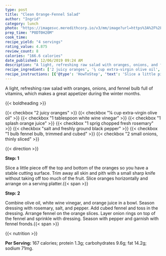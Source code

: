 ```yaml
---
type: post
title: "Clean Orange-Fennel Salad"
author: "Ingrid"
category: lunch
photo: "https://imagesvc.meredithcorp.io/v3/mm/image?url=https%3A%2F%2Fimages.media-allrecipes.com%2Fuserphotos%2F6320362.jpg"
prep_time: "P0DT0H20M"
cook_time: 
recipe_yield: "4 servings"
rating_value: 4.875
review_count: 8
calories: "166.6 calories"
date_published: 12/06/2019 09:24 AM
description: "A light, refreshing raw salad with oranges, onions, and fennel bulb full of vitamins, which makes a great appetizer during the winter months."
recipe_ingredient: ['2 juicy oranges', '¼ cup extra-virgin olive oil', '1 tablespoon white wine vinegar', '1 splash orange juice', '1 sprig chopped fresh rosemary', 'salt and freshly ground black pepper', '1 bulb fennel bulb, trimmed and cubed', '2 small onions, thinly sliced']
recipe_instructions: [{'@type': 'HowToStep', 'text': 'Slice a little piece off the top and bottom of the oranges so you have a stable cutting surface. Trim away all skin and pith with a small sharp knife without taking off too much of the fruit. Slice oranges horizontally and arrange on a serving platter.\n'}, {'@type': 'HowToStep', 'text': 'Combine olive oil, white wine vinegar, and orange juice in a bowl. Season dressing with rosemary, salt, and pepper. Add cubed fennel and toss in the dressing. Arrange fennel on the orange slices. Layer onion rings on top of the fennel and sprinkle with dressing. Season with pepper and garnish with fennel fronds.\n'}]
---
```


A light, refreshing raw salad with oranges, onions, and fennel bulb full of vitamins, which makes a great appetizer during the winter months. 

{{< boldheading >}}

{{< checkbox "2  juicy oranges" >}}
{{< checkbox "¼ cup extra-virgin olive oil" >}}
{{< checkbox "1 tablespoon white wine vinegar" >}}
{{< checkbox "1 splash orange juice" >}}
{{< checkbox "1 sprig chopped fresh rosemary" >}}
{{< checkbox "salt and freshly ground black pepper" >}}
{{< checkbox "1 bulb fennel bulb, trimmed and cubed" >}}
{{< checkbox "2 small onions, thinly sliced" >}}


{{< direction >}}

**Step: 1**

Slice a little piece off the top and bottom of the oranges so you have a stable cutting surface. Trim away all skin and pith with a small sharp knife without taking off too much of the fruit. Slice oranges horizontally and arrange on a serving platter.{{< span >}}

**Step: 2**

Combine olive oil, white wine vinegar, and orange juice in a bowl. Season dressing with rosemary, salt, and pepper. Add cubed fennel and toss in the dressing. Arrange fennel on the orange slices. Layer onion rings on top of the fennel and sprinkle with dressing. Season with pepper and garnish with fennel fronds.{{< span >}}

{{< nutrition >}}

**Per Serving:** 167 calories; protein 1.3g; carbohydrates 9.6g; fat 14.2g; sodium 71mg.